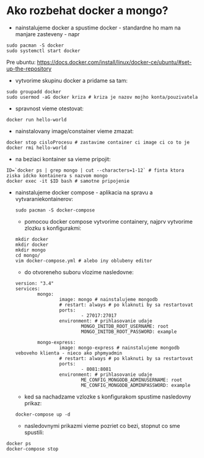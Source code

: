 # Ako rozbehat docker a mongo?

* nainstalujeme docker a spustime docker - standardne ho mam na manjare zasteveny - napr

```
sudo pacman -S docker
sudo systemctl start docker
```
Pre ubuntu: https://docs.docker.com/install/linux/docker-ce/ubuntu/#set-up-the-repository

* vytvorime skupinu docker a pridame sa tam:

```
sudo groupadd docker
sudo usermod -aG docker kriza # kriza je nazov mojho konta/pouzivatela
```

* spravnost vieme otestovat:

```
docker run hello-world
```

* nainstalovany image/constainer vieme zmazat:

```
docker stop cisloProcesu # zastavime container ci image ci co to je
docker rmi hello-world
```

* na beziaci kontainer sa vieme pripojit:

```
ID=`docker ps | grep mongo | cut --characters=1-12` # finta ktora ziska idcko kontainera s nazvom mongo
docker exec -it $ID bash # samotne pripojenie
```

* nainstalujeme docker compose - aplikacia na spravu a vytvaraniekontainerov:
  
  ```
  sudo pacman -S docker-compose
  ```
 
  * pomocou docker compose vytvorime containery, najprv vytvorime zlozku s konfigurakmi:

  ```
  mkdir docker
  mkdir docker
  mkdir mongo
  cd mongo/
  vim docker-compose.yml # alebo iny oblubeny editor
  ```
  
  * do otvoreneho suboru vlozime nasledovne: 
  
  ```
  version: "3.4"
  services:
          mongo:
                  image: mongo # nainstalujeme mongodb
                  # restart: always # po klaknuti by sa restartovat
                  ports:
                          - 27017:27017
                  environment: # prihlasovanie udaje
                          MONGO_INITDB_ROOT_USERNAME: root
                          MONGO_INITDB_ROOT_PASSWORD: example

          mongo-express:
                  image: mongo-express # nainstalujeme mongodb veboveho klienta - nieco ako phpmyadmin
                  # restart: always # po klaknuti by sa restartovat
                  ports:
                          - 8081:8081
                  environment: # prihlasovanie udaje
                          ME_CONFIG_MONGODB_ADMINUSERNAME: root
                          ME_CONFIG_MONGODB_ADMINPASSWORD: example

  ```

  * ked sa nachadzame vzlozke s konfigurakom spustime nasledovny prikaz:
  
  ```
  docker-compose up -d
  ```

  * nasledovnymi prikazmi vieme pozriet co bezi, stopnut co sme spustili:
  
```
docker ps
docker-compose stop
```
